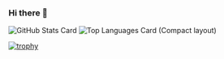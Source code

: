 ### Hi there 👋
![GitHub Stats Card](https://github-readme-stats.vercel.app/api?username=Probmkr&theme=github_dark) ![Top Languages Card (Compact layout)](https://github-readme-stats.vercel.app/api/top-langs/?username=Probmkr&layout=compact&theme=github_dark)

[![trophy](https://github-profile-trophy.vercel.app/?username=probmkr&column=3)](https://github.com/ryo-ma/github-profile-trophy)

<!--
**Probmkr/Probmkr** is a ✨ _special_ ✨ repository because its `README.md` (this file) appears on your GitHub profile.

Here are some ideas to get you started:

- 🔭 I’m currently working on ...
- 🌱 I’m currently learning ...
- 👯 I’m looking to collaborate on ...
- 🤔 I’m looking for help with ...
- 💬 Ask me about ...
- 📫 How to reach me: ...
- 😄 Pronouns: ...
- ⚡ Fun fact: ...
-->
